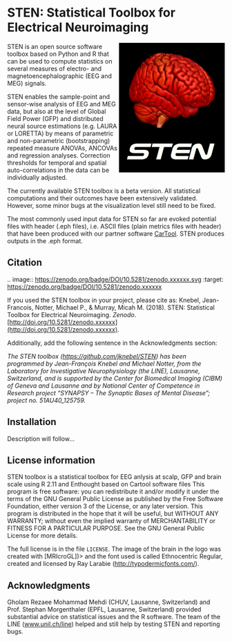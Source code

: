 STEN: Statistical Toolbox for Electrical Neuroimaging
=====================================================

<img align="right" height="300" src="STEN_logo.png">STEN is an open source software toolbox based on Python and R that can be used to compute statistics on several measures of electro- and magnetoencephalographic (EEG and MEG) signals.

STEN enables the sample-point and sensor-wise analysis of EEG and MEG data, but also at the level of Global Field Power (GFP) and distributed neural source estimations (e.g. LAURA or LORETTA) by means of parametric and non-parametric (bootstrapping) repeated measure ANOVAs, ANCOVAs and regression analyses. Correction thresholds for temporal and spatial auto-correlations in the data can be individually adjusted.

The currently available STEN toolbox is a beta version. All statistical computations and their outcomes have been extensively validated. However, some minor bugs at the visualization level still need to be fixed.

The most commonly used input data for STEN so far are evoked potential files with header (.eph files), i.e. ASCII files (plain metrics files with header) that have been produced with our partner software [CarTool](https://sites.google.com/site/fbmlab/cartool). STEN produces outputs in the .eph format.


Citation
--------

.. image:: https://zenodo.org/badge/DOI/10.5281/zenodo.xxxxxx.svg
   :target: https://zenodo.org/badge/DOI/10.5281/zenodo.xxxxxx

If you used the STEN toolbox in your project, please cite as: Knebel, Jean-Francois, Notter, Michael P., & Murray, Micah M. (2018). STEN: Statistical Toolbox for Electrical Neuroimaging. *Zenodo*. [http://doi.org/10.5281/zenodo.xxxxxx](http://doi.org/10.5281/zenodo.xxxxxx).

Additionally, add the following sentence in the Acknowledgments section:

*The STEN toolbox (https://github.com/jknebel/STEN) has been programmed by Jean-François Knebel and Michael Notter, from the Laboratory for Investigative Neurophysiology (the LINE), Lausanne, Switzerland, and is supported by the Center for Biomedical Imaging (CIBM) of Geneva and Lausanne and by National Center of Competence in Research project “SYNAPSY – The Synaptic Bases of Mental Disease”; project no. 51AU40_125759.*


Installation
------------

Description will follow...


License information
-------------------

STEN toolbox is a statistical toolbox for EEG anlysis at scalp, GFP and brain scale using R 2.11 and Enthought based on Cartool software files
This program is free software: you can redistribute it and/or modify it under the terms of the GNU General Public License as published by the Free Software Foundation, either version 3 of the License, or any later version. This program is distributed in the hope that it will be useful, but WITHOUT ANY WARRANTY; without even the implied warranty of MERCHANTABILITY or FITNESS FOR A PARTICULAR PURPOSE. See the GNU General Public License for more details.

The full license is in the file ``LICENSE``. The image of the brain in the logo was created with [MRIcroGL])> and the font used is called Ethnocentric Regular, created and licensed by Ray Larabie (http://typodermicfonts.com/).


Acknowledgments
---------------
Gholam Rezaee Mohammad Mehdi (CHUV, Lausanne, Switzerland) and Prof. Stephan Morgenthaler (EPFL, Lausanne, Switzerland) provided substantial advice on statistical issues and the R software. The team of the LINE (www.unil.ch/line) helped and still help by testing STEN and reporting bugs.
